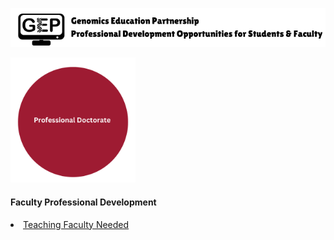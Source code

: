 ![Book logo](docs/banner)

<img src="docs/phd" width="200" height="200">

#### Faculty Professional Development
<li class="masthead__menu-item">
  <a href="(https://cresylviolet.github.io/pages/alleninstitute.md)">Teaching Faculty Needed</a>
</li>
